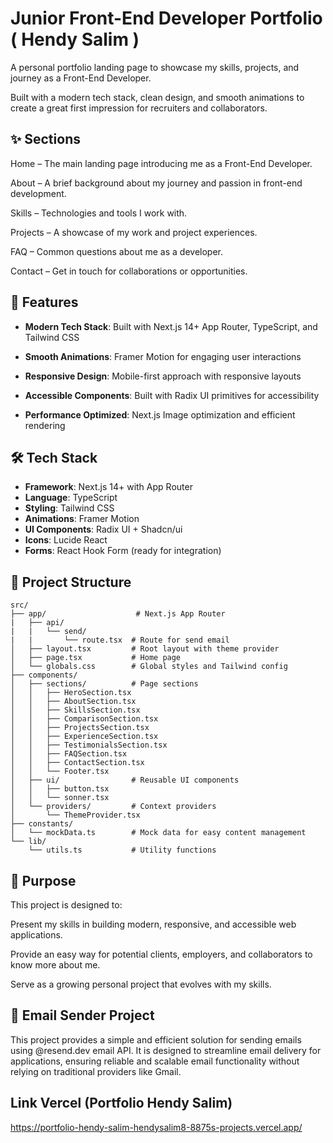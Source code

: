# Junior Front-End Developer Portfolio ( Hendy Salim )

A personal portfolio landing page to showcase my skills, projects, and journey as a Front-End Developer.

Built with a modern tech stack, clean design, and smooth animations to create a great first impression for recruiters and collaborators.

## ✨ Sections

Home – The main landing page introducing me as a Front-End Developer.

About – A brief background about my journey and passion in front-end development.

Skills – Technologies and tools I work with.

Projects – A showcase of my work and project experiences.

FAQ – Common questions about me as a developer.

Contact – Get in touch for collaborations or opportunities.

## 🚀 Features

- **Modern Tech Stack**: Built with Next.js 14+ App Router, TypeScript, and Tailwind CSS

- **Smooth Animations**: Framer Motion for engaging user interactions

- **Responsive Design**: Mobile-first approach with responsive layouts

- **Accessible Components**: Built with Radix UI primitives for accessibility

- **Performance Optimized**: Next.js Image optimization and efficient rendering

## 🛠️ Tech Stack

- **Framework**: Next.js 14+ with App Router
- **Language**: TypeScript
- **Styling**: Tailwind CSS
- **Animations**: Framer Motion
- **UI Components**: Radix UI + Shadcn/ui
- **Icons**: Lucide React
- **Forms**: React Hook Form (ready for integration)

## 📁 Project Structure

```
src/
├── app/                    # Next.js App Router
|   ├── api/
|   |   └── send/
|   |       └── route.tsx  # Route for send email
│   ├── layout.tsx         # Root layout with theme provider
│   ├── page.tsx           # Home page
│   └── globals.css        # Global styles and Tailwind config
├── components/
│   ├── sections/          # Page sections
│   │   ├── HeroSection.tsx
│   │   ├── AboutSection.tsx
│   │   ├── SkillsSection.tsx
│   │   ├── ComparisonSection.tsx
│   │   ├── ProjectsSection.tsx
│   │   ├── ExperienceSection.tsx
│   │   ├── TestimonialsSection.tsx
│   │   ├── FAQSection.tsx
│   │   ├── ContactSection.tsx
│   │   └── Footer.tsx
│   ├── ui/                # Reusable UI components
│   │   ├── button.tsx
│   │   └── sonner.tsx
│   └── providers/         # Context providers
│       └── ThemeProvider.tsx
├── constants/
│   └── mockData.ts        # Mock data for easy content management
└── lib/
    └── utils.ts           # Utility functions
```

## 🎯 Purpose

This project is designed to:

Present my skills in building modern, responsive, and accessible web applications.

Provide an easy way for potential clients, employers, and collaborators to know more about me.

Serve as a growing personal project that evolves with my skills.

## 🎯 Email Sender Project

This project provides a simple and efficient solution for sending emails using @resend.dev email API. It is designed to streamline email delivery for applications, ensuring reliable and scalable email functionality without relying on traditional providers like Gmail.

## Link Vercel (Portfolio Hendy Salim)

https://portfolio-hendy-salim-hendysalim8-8875s-projects.vercel.app/
